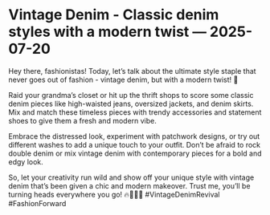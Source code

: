 # Vintage Denim - Classic denim styles with a modern twist — 2025-07-20

Hey there, fashionistas! Today, let’s talk about the ultimate style staple that never goes out of fashion - vintage denim, but with a modern twist! 🌟

Raid your grandma’s closet or hit up the thrift shops to score some classic denim pieces like high-waisted jeans, oversized jackets, and denim skirts. Mix and match these timeless pieces with trendy accessories and statement shoes to give them a fresh and modern vibe.

Embrace the distressed look, experiment with patchwork designs, or try out different washes to add a unique touch to your outfit. Don’t be afraid to rock double denim or mix vintage denim with contemporary pieces for a bold and edgy look.

So, let your creativity run wild and show off your unique style with vintage denim that’s been given a chic and modern makeover. Trust me, you’ll be turning heads everywhere you go! 🔥💁🏻‍♀️ #VintageDenimRevival #FashionForward